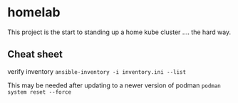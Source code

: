 # homelab
This project is the start to standing up a home kube cluster .... the hard way. 


## Cheat sheet 
verify inventory
`ansible-inventory -i inventory.ini --list`

This may be needed after updating to a newer version of podman
`podman system reset --force`


